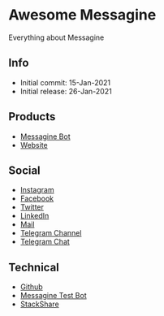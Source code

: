 # Awesome Messagine
Everything about Messagine

## Info

- Initial commit: 15-Jan-2021
- Initial release: 26-Jan-2021

## Products

- [Messagine Bot](https://t.me/MessagineBot)
- [Website](https://messaginebot.com)

## Social

- [Instagram](https://instagram.com/messagine)
- [Facebook](https://facebook.com/messagine)
- [Twitter](https://twitter.com/messagine)
- [LinkedIn](https://www.linkedin.com/company/messagine)
- [Mail](mailto:messaginebot@gmail.com)
- [Telegram Channel](https://t.me/Messagine)
- [Telegram Chat](https://t.me/MessagineChat)

## Technical

- [Github](https://github.com/messagine)
- [Messagine Test Bot](https://t.me/MessagineTestBot)
- [StackShare](https://stackshare.io/companies/messagine)
